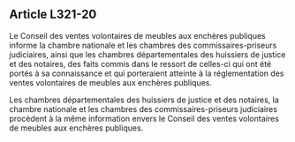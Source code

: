 Article L321-20
----
Le Conseil des ventes volontaires de meubles aux enchères publiques informe la
chambre nationale et les chambres des commissaires-priseurs judiciaires, ainsi
que les chambres départementales des huissiers de justice et des notaires, des
faits commis dans le ressort de celles-ci qui ont été portés à sa connaissance
et qui porteraient atteinte à la réglementation des ventes volontaires de
meubles aux enchères publiques.

Les chambres départementales des huissiers de justice et des notaires, la
chambre nationale et les chambres des commissaires-priseurs judiciaires
procèdent à la même information envers le Conseil des ventes volontaires de
meubles aux enchères publiques.
